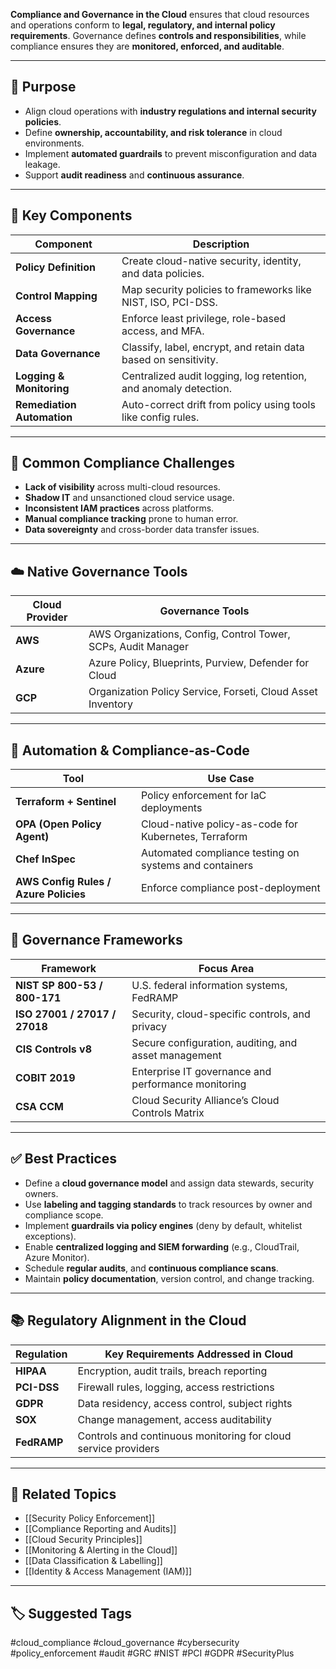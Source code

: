 **Compliance and Governance in the Cloud** ensures that cloud resources and operations conform to **legal, regulatory, and internal policy requirements**. Governance defines **controls and responsibilities**, while compliance ensures they are **monitored, enforced, and auditable**.

---

## 🎯 Purpose

- Align cloud operations with **industry regulations and internal security policies**.
- Define **ownership, accountability, and risk tolerance** in cloud environments.
- Implement **automated guardrails** to prevent misconfiguration and data leakage.
- Support **audit readiness** and **continuous assurance**.

---

## 🧱 Key Components

| Component             | Description                                                              |
|------------------------|--------------------------------------------------------------------------|
| **Policy Definition**   | Create cloud-native security, identity, and data policies.              |
| **Control Mapping**     | Map security policies to frameworks like NIST, ISO, PCI-DSS.            |
| **Access Governance**   | Enforce least privilege, role-based access, and MFA.                    |
| **Data Governance**     | Classify, label, encrypt, and retain data based on sensitivity.         |
| **Logging & Monitoring**| Centralized audit logging, log retention, and anomaly detection.        |
| **Remediation Automation** | Auto-correct drift from policy using tools like config rules.         |

---

## 🔐 Common Compliance Challenges

- **Lack of visibility** across multi-cloud resources.
- **Shadow IT** and unsanctioned cloud service usage.
- **Inconsistent IAM practices** across platforms.
- **Manual compliance tracking** prone to human error.
- **Data sovereignty** and cross-border data transfer issues.

---

## ☁️ Native Governance Tools

| Cloud Provider | Governance Tools                                           |
|----------------|-------------------------------------------------------------|
| **AWS**         | AWS Organizations, Config, Control Tower, SCPs, Audit Manager |
| **Azure**       | Azure Policy, Blueprints, Purview, Defender for Cloud         |
| **GCP**         | Organization Policy Service, Forseti, Cloud Asset Inventory   |

---

## 🧰 Automation & Compliance-as-Code

| Tool            | Use Case                                                  |
|------------------|-----------------------------------------------------------|
| **Terraform + Sentinel** | Policy enforcement for IaC deployments               |
| **OPA (Open Policy Agent)** | Cloud-native policy-as-code for Kubernetes, Terraform |
| **Chef InSpec**  | Automated compliance testing on systems and containers     |
| **AWS Config Rules / Azure Policies** | Enforce compliance post-deployment       |

---

## 🧠 Governance Frameworks

| Framework         | Focus Area                                                |
|-------------------|-----------------------------------------------------------|
| **NIST SP 800-53 / 800-171** | U.S. federal information systems, FedRAMP         |
| **ISO 27001 / 27017 / 27018** | Security, cloud-specific controls, and privacy    |
| **CIS Controls v8** | Secure configuration, auditing, and asset management    |
| **COBIT 2019**     | Enterprise IT governance and performance monitoring       |
| **CSA CCM**        | Cloud Security Alliance’s Cloud Controls Matrix           |

---

## ✅ Best Practices

- Define a **cloud governance model** and assign data stewards, security owners.
- Use **labeling and tagging standards** to track resources by owner and compliance scope.
- Implement **guardrails via policy engines** (deny by default, whitelist exceptions).
- Enable **centralized logging and SIEM forwarding** (e.g., CloudTrail, Azure Monitor).
- Schedule **regular audits**, and **continuous compliance scans**.
- Maintain **policy documentation**, version control, and change tracking.

---

## 📚 Regulatory Alignment in the Cloud

| Regulation        | Key Requirements Addressed in Cloud                        |
|-------------------|------------------------------------------------------------|
| **HIPAA**          | Encryption, audit trails, breach reporting                |
| **PCI-DSS**        | Firewall rules, logging, access restrictions              |
| **GDPR**           | Data residency, access control, subject rights            |
| **SOX**            | Change management, access auditability                    |
| **FedRAMP**        | Controls and continuous monitoring for cloud service providers |

---

## 🧩 Related Topics

- [[Security Policy Enforcement]]
- [[Compliance Reporting and Audits]]
- [[Cloud Security Principles]]
- [[Monitoring & Alerting in the Cloud]]
- [[Data Classification & Labelling]]
- [[Identity & Access Management (IAM)]]

---

## 🏷 Suggested Tags

#cloud_compliance #cloud_governance #cybersecurity #policy_enforcement #audit #GRC #NIST #PCI #GDPR #SecurityPlus
